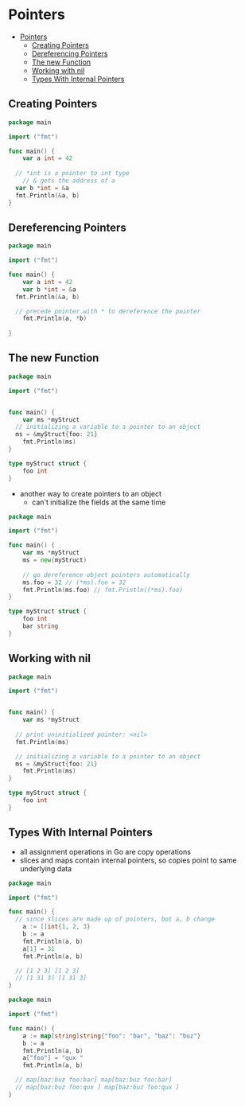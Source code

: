 # Pointers
- [Pointers](#pointers)
  - [Creating Pointers](#creating-pointers)
  - [Dereferencing Pointers](#dereferencing-pointers)
  - [The new Function](#the-new-function)
  - [Working with nil](#working-with-nil)
  - [Types With Internal Pointers](#types-with-internal-pointers)

## Creating Pointers 
```go
package main

import ("fmt")

func main() {
	var a int = 42
  
  // *int is a pointer to int type
	// & gets the address of a
  var b *int = &a
  fmt.Println(&a, b)	 
}
```
## Dereferencing Pointers
```go
package main

import ("fmt")

func main() {
	var a int = 42
	var b *int = &a
  fmt.Println(&a, b)

  // precede pointer with * to dereference the pointer
	fmt.Println(a, *b)
	 
}
```
## The new Function
```go
package main

import ("fmt")


func main() {
	var ms *myStruct
  // initializing a variable to a pointer to an object
  ms = &myStruct{foo: 21}
	fmt.Println(ms)
}

type myStruct struct {
	foo int
}
```
- another way to create pointers to an object
  - can't initialize the fields at the same time
```go
package main

import ("fmt")

func main() {
	var ms *myStruct
	ms = new(myStruct)
	
	// go dereference object pointers automatically
	ms.foo = 32 // (*ms).foo = 32
	fmt.Println(ms.foo) // fmt.Println((*ms).foo)
}

type myStruct struct {
	foo int
	bar string
}
```
## Working with nil
```go
package main

import ("fmt")


func main() {
	var ms *myStruct
  
  // print uninitialized pointer: <nil>
  fmt.Println(ms)

  // initializing a variable to a pointer to an object
  ms = &myStruct{foo: 21}
	fmt.Println(ms)
}

type myStruct struct {
	foo int
}
```
## Types With Internal Pointers
- all assignment operations in Go are copy operations
- slices and maps contain internal pointers, so copies point to same underlying data

```go
package main

import ("fmt")

func main() {
  // since slices are made up of pointers, bot a, b change
	a := []int{1, 2, 3}
	b := a
	fmt.Println(a, b)
	a[1] = 31
	fmt.Println(a, b)

  // [1 2 3] [1 2 3]
  // [1 31 3] [1 31 3]
}
```
```go
package main

import ("fmt")

func main() {
	a := map[string]string{"foo": "bar", "baz": "buz"}
	b := a
	fmt.Println(a, b)
	a["foo"] = "qux "
	fmt.Println(a, b)

  // map[baz:buz foo:bar] map[baz:buz foo:bar]
  // map[baz:buz foo:qux ] map[baz:buz foo:qux ]
}
```